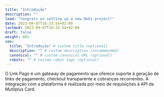 ```yaml
---
title: "Introdução"
description: ""
lead: "Congrats on setting up a new Doks project!"
date: 2023-09-07T16:33:54+02:00
lastmod: 2023-09-07T16:33:54+02:00
draft: false
weight: 801
seo:
  title: "Introdução" # custom title (optional)
  description: "" # custom description (recommended)
  canonical: "" # custom canonical URL (optional)
  robots: "" # custom robot tags (optional)
---
```


O Link Pago é um gateway de pagamento que oferece suporte à geração de links de pagamento, checkout transparente e cobranças recorrentes. A integração com a plataforma é realizada por meio de requisições à API da Mutliplus Card.
